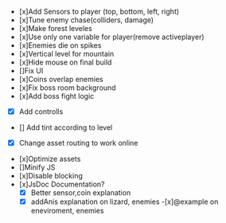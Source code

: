 - [x]Add Sensors to player (top, bottom, left, right)
- [x]Tune enemy chase(colliders, damage)
- [x]Make forest leveles
- [x]Use only one variable for player(remove activeplayer)
- [x]Enemies die on spikes
- [x]Vertical level for mountain
- [x]Hide mouse on final build
- []Fix UI
- [x]Coins overlap enemies
- [x]Fix boss room background
- [x]Add boss fight logic
- [x] Add controlls
- [] Add tint according to level
- [x] Change asset routing to work online
- [x]Optimize assets
- []Minify JS
- [x]Disable blocking
- [x]JsDoc Documentation?
    -[x] Better sensor,coin explanation
    -[x] addAnis explanation on lizard, enemies
    -[x]@example on eneviroment, enemies